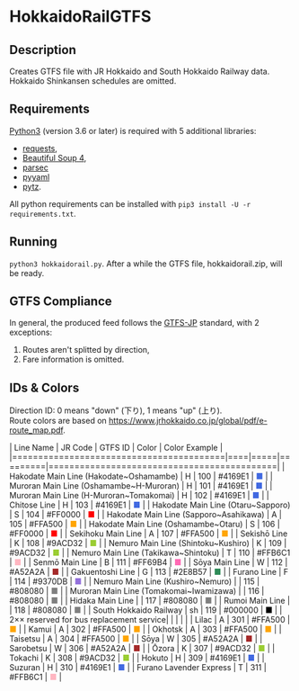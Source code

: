 # HokkaidoRailGTFS

## Description
Creates GTFS file with JR Hokkaido and South Hokkaido Railway data.
Hokkaido Shinkansen schedules are omitted.


## Requirements
[Python3](https://www.python.org) (version 3.6 or later) is required with 5 additional libraries:
- [requests](https://pypi.org/project/requests/),
- [Beautiful Soup 4](https://pypi.org/project/beautifulsoup4/),
- [parsec](https://pypi.org/project/parsec/)
- [pyyaml](https://pypi.org/project/PyYAML/)
- [pytz](https://pypi.org/project/pytz/).

All python requirements can be installed with `pip3 install -U -r requirements.txt`.


## Running
`python3 hokkaidorail.py`. After a while the GTFS file, hokkaidorail.zip, will be ready.


## GTFS Compliance
In general, the produced feed follows the [GTFS-JP](https://www.gtfs.jp/developpers-guide/format-reference.html) standard, with 2 exceptions:
1. Routes aren't splitted by direction,
2. Fare information is omitted.


## IDs & Colors

Direction ID: 0 means "down" (下り), 1 means "up" (上り).  
Route colors are based on <https://www.jrhokkaido.co.jp/global/pdf/e-route_map.pdf>.


| Line Name                          | JR Code | GTFS ID | Color | Color Example                            |
|=========================================|====|=====|=========|============================================|
| Hakodate Main Line (Hakodate~Oshamambe) | H  | 100 | #4169E1 | <span style="color:royalblue;">■</span>    |
| Muroran Main Line (Oshamambe~H-Muroran) | H  | 101 | #4169E1 | <span style="color:royalblue;">■</span>    |
| Muroran Main Line (H-Muroran~Tomakomai) | H  | 102 | #4169E1 | <span style="color:royalblue;">■</span>    |
| Chitose Line                            | H  | 103 | #4169E1 | <span style="color:royalblue;">■</span>    |
| Hakodate Main Line (Otaru~Sapporo)      | S  | 104 | #FF0000 | <span style="color:red;">■</span>          |
| Hakodate Main Line (Sapporo~Asahikawa)  | A  | 105 | #FFA500 | <span style="color:orange;">■</span>       |
| Hakodate Main Line (Oshamambe~Otaru)    | S  | 106 | #FF0000 | <span style="color:red;">■</span>          |
| Sekihoku Main Line                      | A  | 107 | #FFA500 | <span style="color:orange;">■</span>       |
| Sekishō Line                            | K  | 108 | #9ACD32 | <span style="color:yellowgreen;">■</span>  |
| Nemuro Main Line (Shintoku~Kushiro)     | K  | 109 | #9ACD32 | <span style="color:yellowgreen;">■</span>  |
| Nemuro Main Line (Takikawa~Shintoku)    | T  | 110 | #FFB6C1 | <span style="color:lightpink;">■</span>    |
| Senmō Main Line                         | B  | 111 | #FF69B4 | <span style="color:hotpink;">■</span>      |
| Sōya Main Line                          | W  | 112 | #A52A2A | <span style="color:brown;">■</span>        |
| Gakuentoshi Line                        | G  | 113 | #2E8B57 | <span style="color:seagreen;">■</span>     |
| Furano Line                             | F  | 114 | #9370DB | <span style="color:mediumpurple;">■</span> |
| Nemuro Main Line (Kushiro~Nemuro)       |    | 115 | #808080 | <span style="color:grey;">■</span>         |
| Muroran Main Line (Tomakomai~Iwamizawa) |    | 116 | #808080 | <span style="color:grey;">■</span>         |
| Hidaka Main Line                        |    | 117 | #808080 | <span style="color:grey;">■</span>         |
| Rumoi Main Line                         |    | 118 | #808080 | <span style="color:grey;">■</span>         |
| South Hokkaido Railway                  | sh | 119 | #000000 | <span style="color:black;">■</span>        |
| 2×× reserved for bus replacement service|    |     |         |                                            |
| Lilac                                   | A  | 301 | #FFA500 | <span style="color:orange;">■</span>       |
| Kamui                                   | A  | 302 | #FFA500 | <span style="color:orange;">■</span>       |
| Okhotsk                                 | A  | 303 | #FFA500 | <span style="color:orange;">■</span>       |
| Taisetsu                                | A  | 304 | #FFA500 | <span style="color:orange;">■</span>       |
| Sōya                                    | W  | 305 | #A52A2A | <span style="color:brown;">■</span>        |
| Sarobetsu                               | W  | 306 | #A52A2A | <span style="color:brown;">■</span>        |
| Ōzora                                   | K  | 307 | #9ACD32 | <span style="color:yellowgreen;">■</span>  |
| Tokachi                                 | K  | 308 | #9ACD32 | <span style="color:yellowgreen;">■</span>  |
| Hokuto                                  | H  | 309 | #4169E1 | <span style="color:royalblue;">■</span>    |
| Suzuran                                 | H  | 310 | #4169E1 | <span style="color:royalblue;">■</span>    |
| Furano Lavender Express                 | T  | 311 | #FFB6C1 | <span style="color:lightpink;">■</span>    |
